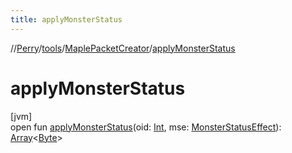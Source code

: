 ```yaml
---
title: applyMonsterStatus
---
```

//[Perry](../../../index.html)/[tools](../index.html)/[MaplePacketCreator](index.html)/[applyMonsterStatus](apply-monster-status.html)



# applyMonsterStatus



[jvm]\
open fun [applyMonsterStatus](apply-monster-status.html)(oid: [Int](https://kotlinlang.org/api/latest/jvm/stdlib/kotlin/-int/index.html), mse: [MonsterStatusEffect](../../client.status/-monster-status-effect/index.html)): [Array](https://kotlinlang.org/api/latest/jvm/stdlib/kotlin/-array/index.html)&lt;[Byte](https://kotlinlang.org/api/latest/jvm/stdlib/kotlin/-byte/index.html)&gt;




